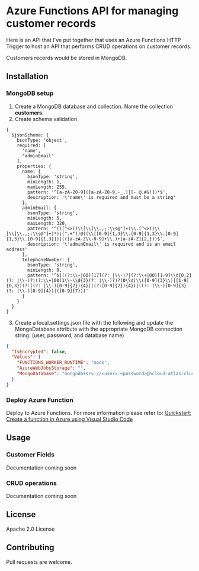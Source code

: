 # Azure Functions API for managing customer records

Here is an API that I've put together that uses an Azure Functions HTTP Trigger to host an API that performs CRUD operations on customer records. 

Customers records would be stored in MongoDB. 

## Installation
### MongoDB setup
1. Create a MongoDB database and collection. Name the collection **customers**.
2. Create schema validation
```
{
  $jsonSchema: {
    bsonType: 'object',
    required: [
      'name',
      'adminEmail'
    ],
    properties: {
      name: {
        bsonType: 'string',
        minLength: 1,
        maxLength: 255,
        pattern: '^[a-zA-Z0-9]([a-zA-Z0-9.-_,]|[- @.#&!])*$',
        description: '\'name\' is required and must be a string'
      },
      adminEmail: {
        bsonType: 'string',
        minLength: 5,
        maxLength: 320,
        pattern: '^(([^<>()\\[\\]\\.,;:\\s@"]+(\\.[^<>()\\[\\]\\.,;:\\s@"]+)*)|(".+"))@((\\[[0-9]{1,3}\\.[0-9]{1,3}\\.[0-9]{1,3}\\.[0-9]{1,3}])|(([a-zA-Z\\-0-9]+\\.)+[a-zA-Z]{2,}))$',
        description: '\'adminEmail\' is required and is an email address'
      },
      telephoneNumber: {
        bsonType: 'string',
        minLength: 0,
        pattern: '^$|((?:\\+|00)[17](?: |\\-)?|(?:\\+|00)[1-9]\\d{0,2}(?: |\\-)?|(?:\\+|00)1\\-\\d{3}(?: |\\-)?)?(0\\d|\\([0-9]{3}\\)|[1-9]{0,3})(?:((?: |\\-)[0-9]{2}){4}|((?:[0-9]{2}){4})|((?: |\\-)[0-9]{3}(?: |\\-)[0-9]{4})|([0-9]{7}))'
      }
    }
  }
}
```
3. Create a local.settings.json file with the following and update the MongoDatabase attribute with the appropriate MongoDB connection string. (user, password, and database name)
```JSON
{
  "IsEncrypted": false,
  "Values": {
    "FUNCTIONS_WORKER_RUNTIME": "node",
    "AzureWebJobsStorage": "",
    "MongoDatabase": "mongodb+srv://<user>:<password>@hcloud-atlas-cluster-01.rgl0c.mongodb.net/<database_name>?retryWrites=true&w=majority"
  }
}
```

### Deploy Azure Function
Deploy to Azure Functions. For more information please refer to: [Quickstart: Create a function in Azure using Visual Studio Code
](https://docs.microsoft.com/en-us/azure/azure-functions/functions-create-first-function-vs-code?pivots=programming-language-javascript)

## Usage
### Customer Fields
Documentation coming soon
### CRUD operations
Documentation coming soon

## License
Apache 2.0 License

## Contributing
Pull requests are welcome.
